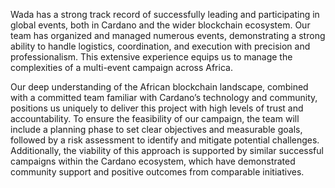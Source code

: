 Wada has a strong track record of successfully leading and participating in global events, both in Cardano and the wider blockchain ecosystem. Our team has organized and managed numerous events, demonstrating a strong ability to handle logistics, coordination, and execution with precision and professionalism. This extensive experience equips us to manage the complexities of a multi-event campaign across Africa.

Our deep understanding of the African blockchain landscape, combined with a committed team familiar with Cardano’s technology and community, positions us uniquely to deliver this project with high levels of trust and accountability. 
To ensure the feasibility of our campaign, the team will include a planning phase to set clear objectives and measurable goals, followed by a risk assessment to identify and mitigate potential challenges. Additionally, the viability of this approach is supported by similar successful campaigns within the Cardano ecosystem, which have demonstrated community support and positive outcomes from comparable initiatives.